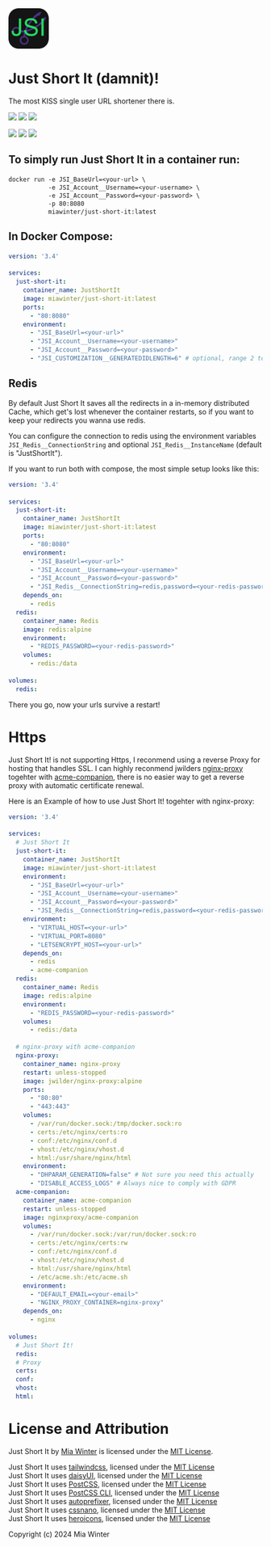 <img src="wwwroot/img/jsi-logo.png" alt="" width="80" />

# Just Short It (damnit)!

The most KISS single user URL shortener there is.

![](https://img.shields.io/github/license/miawinter98/just-short-it?color=green&style=for-the-badge)
![](https://img.shields.io/github/forks/miawinter98/just-short-it?label=github%20forks&logo=github&style=for-the-badge)
![](https://img.shields.io/github/stars/miawinter98/just-short-it?label=github%20stars&color=yellow&logo=github&style=for-the-badge)

![](https://img.shields.io/docker/pulls/miawinter/just-short-it?color=informational&logo=docker&style=for-the-badge)
![](https://img.shields.io/docker/v/miawinter/just-short-it/latest?logo=docker&label=latest&style=for-the-badge)
![](https://img.shields.io/docker/v/miawinter/just-short-it/latest-alpine?logo=docker&label=latest%20alpine&style=for-the-badge)

## To simply run Just Short It in a container run:
```shell
docker run -e JSI_BaseUrl=<your-url> \
           -e JSI_Account__Username=<your-username> \
           -e JSI_Account__Password=<your-password> \
           -p 80:8080
           miawinter/just-short-it:latest
```


## In Docker Compose:
```yaml
version: '3.4'

services:
  just-short-it:
    container_name: JustShortIt
    image: miawinter/just-short-it:latest
    ports:
      - "80:8080"
    environment:
      - "JSI_BaseUrl=<your-url>"
      - "JSI_Account__Username=<your-username>"
      - "JSI_Account__Password=<your-password>"
      - "JSI_CUSTOMIZATION__GENERATEDIDLENGTH=6" # optional, range 2 to 16, default: 6
```

## Redis

By default Just Short It saves all the redirects in a in-memory distributed Cache, which get's lost 
whenever the container restarts, so if you want to keep your redirects you wanna use redis.

You can configure the connection to redis using the environment variables `JSI_Redis__ConnectionString` 
and optional `JSI_Redis__InstanceName` (default is "JustShortIt").

If you want to run both with compose, the most simple setup looks like this:

```yaml
version: '3.4'

services:
  just-short-it:
    container_name: JustShortIt
    image: miawinter/just-short-it:latest
    ports:
      - "80:8080"
    environment:
      - "JSI_BaseUrl=<your-url>"
      - "JSI_Account__Username=<your-username>"
      - "JSI_Account__Password=<your-password>"
      - "JSI_Redis__ConnectionString=redis,password=<your-redis-password>"
    depends_on:
      - redis
  redis:
    container_name: Redis
    image: redis:alpine
    environment:
      - "REDIS_PASSWORD=<your-redis-password>"
    volumes:
      - redis:/data

volumes:
  redis:
```

There you go, now your urls survive a restart!

# Https

Just Short It! is not supporting Https, I reconmend using a reverse Proxy for hosting
that handles SSL. I can highly reconmend jwilders 
[nginx-proxy](https://github.com/nginx-proxy/nginx-proxy) togehter with 
[acme-companion](https://github.com/nginx-proxy/acme-companion), 
there is no easier way to get a reverse proxy with automatic certificate renewal.

Here is an Example of how to use Just Short It! togehter with nginx-proxy:

```yaml
version: '3.4'

services:
  # Just Short It
  just-short-it:
    container_name: JustShortIt
    image: miawinter/just-short-it:latest
    environment:
      - "JSI_BaseUrl=<your-url>"
      - "JSI_Account__Username=<your-username>"
      - "JSI_Account__Password=<your-password>"
      - "JSI_Redis__ConnectionString=redis,password=<your-redis-password>"
    environment:
      - "VIRTUAL_HOST=<your-url>"
      - "VIRTUAL_PORT=8080"
      - "LETSENCRYPT_HOST=<your-url>"
    depends_on:
      - redis
      - acme-companion
  redis:
    container_name: Redis
    image: redis:alpine
    environment:
      - "REDIS_PASSWORD=<your-redis-password>"
    volumes:
      - redis:/data

  # nginx-proxy with acme-companion
  nginx-proxy:
    container_name: nginx-proxy
    restart: unless-stopped
    image: jwilder/nginx-proxy:alpine
    ports:
      - "80:80"
      - "443:443"
    volumes:
      - /var/run/docker.sock:/tmp/docker.sock:ro
      - certs:/etc/nginx/certs:ro
      - conf:/etc/nginx/conf.d
      - vhost:/etc/nginx/vhost.d
      - html:/usr/share/nginx/html
    environment:
      - "DHPARAM_GENERATION=false" # Not sure you need this actually
      - "DISABLE_ACCESS_LOGS" # Always nice to comply with GDPR
  acme-companion:
    container_name: acme-companion
    restart: unless-stopped
    image: nginxproxy/acme-companion
    volumes:
      - /var/run/docker.sock:/var/run/docker.sock:ro
      - certs:/etc/nginx/certs:rw
      - conf:/etc/nginx/conf.d
      - vhost:/etc/nginx/vhost.d
      - html:/usr/share/nginx/html
      - /etc/acme.sh:/etc/acme.sh
    environment:
      - "DEFAULT_EMAIL=<your-email>"
      - "NGINX_PROXY_CONTAINER=nginx-proxy"
    depends_on:
      - nginx

volumes:
  # Just Short It!
  redis:
  # Proxy
  certs:
  conf:
  vhost:
  html:

```

# License and Attribution

Just Short It by [Mia Winter](https://miawinter.de/) is licensed under the [MIT License](https://en.wikipedia.org/wiki/MIT_License).  

Just Short It uses [tailwindcss](https://tailwindcss.com/), licensed under the [MIT License](https://github.com/tailwindlabs/tailwindcss/blob/master/LICENSE)  
Just Short It uses [daisyUI](https://daisyui.com/), licensed under the [MIT License](https://github.com/saadeghi/daisyui/blob/master/LICENSE)  
Just Short It uses [PostCSS](https://postcss.org/), licensed under the [MIT License](https://github.com/postcss/postcss/blob/main/LICENSE)  
Just Short It uses [PostCSS CLI](https://github.com/postcss/postcss-cli/), licensed under the [MIT License](https://github.com/postcss/postcss-cli/blob/master/LICENSE)  
Just Short It uses [autoprefixer](https://github.com/postcss/autoprefixer/), licensed under the [MIT License](https://github.com/postcss/autoprefixer/blob/main/LICENSE)  
Just Short It uses [cssnano](https://cssnano.co/), licensed under the [MIT License](https://github.com/cssnano/cssnano/blob/master/LICENSE-MIT)  
Just Short It uses [heroicons](https://heroicons.com/), licensed under the [MIT License](https://github.com/tailwindlabs/heroicons/blob/master/LICENSE)

Copyright (c) 2024 Mia Winter
